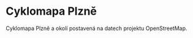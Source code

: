Cyklomapa Plzně
================

Cyklomapa Plzně a okolí postavená na datech projektu OpenStreetMap.
